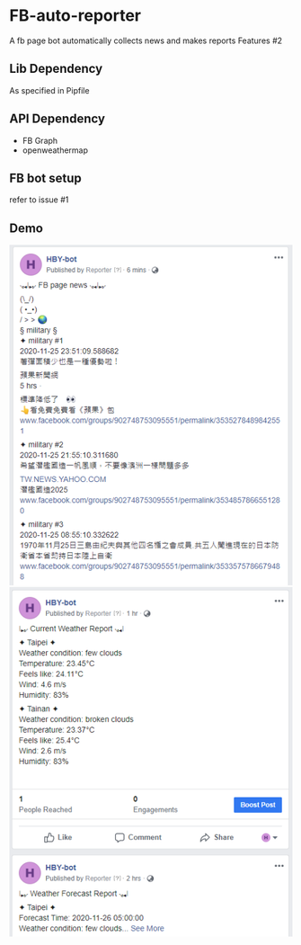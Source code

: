 # FB-auto-reporter
A fb page bot automatically collects news and makes reports
Features #2

## Lib Dependency
As specified in Pipfile

## API Dependency
- FB Graph
- openweathermap

## FB bot setup
refer to issue #1

## Demo
![](https://github.com/MOHOAzure/FB-auto-reporter/blob/master/demo/news-report.png)
![](https://github.com/MOHOAzure/FB-auto-reporter/blob/master/demo/weather-report.png)